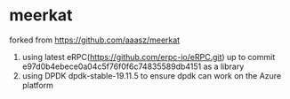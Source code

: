 # meerkat
forked from https://github.com/aaasz/meerkat

1. using latest eRPC(https://github.com/erpc-io/eRPC.git) up to commit e97d0b4ebece0a04c5f76f0f6c74835589db4151 as a library
2. using DPDK dpdk-stable-19.11.5 to ensure dpdk can work on the Azure platform
